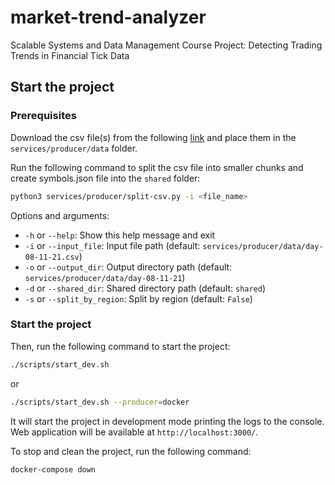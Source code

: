 # market-trend-analyzer

Scalable Systems and Data Management Course Project: Detecting Trading Trends in Financial Tick Data

## Start the project

### Prerequisites

Download the csv file(s) from the following [link](https://zenodo.org/records/6382482) and place them in the `services/producer/data` folder.

Run the following command to split the csv file into smaller chunks and create symbols.json file into the `shared` folder:

```bash
python3 services/producer/split-csv.py -i <file_name>
```

Options and arguments:

- `-h` or `--help`: Show this help message and exit
- `-i` or `--input_file`: Input file path (default: `services/producer/data/day-08-11-21.csv`)
- `-o` or `--output_dir`: Output directory path (default: `services/producer/data/day-08-11-21`)
- `-d` or `--shared_dir`: Shared directory path (default: `shared`)
- `-s` or `--split_by_region`: Split by region (default: `False`)

### Start the project

Then, run the following command to start the project:

```bash
./scripts/start_dev.sh
```

or

```bash
./scripts/start_dev.sh --producer=docker
```

It will start the project in development mode printing the logs to the console. Web application will be available at `http://localhost:3000/`.

To stop and clean the project, run the following command:

```bash
docker-compose down
```
